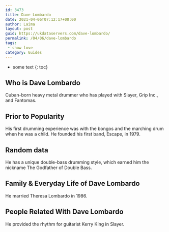```yaml
---
id: 3473
title: Dave Lombardo
date: 2021-04-06T07:12:17+00:00
author: Laima
layout: post
guid: https://ukdataservers.com/dave-lombardo/
permalink: /04/06/dave-lombardo
tags:
 - show love
category: Guides
---
```


* some text
{: toc}


## Who is Dave Lombardo
                  
                  
                  
Cuban-born heavy metal drummer who has played with Slayer, Grip Inc., and Fantomas.
                  
              
            
              
            
                
                
                
## Prior to Popularity
                  
                  
                  
His first drumming experience was with the bongos and the marching drum when he was a child. He founded his first band, Escape, in 1979.
                  
              
            
              
            
                
                
                
## Random data
                  
                  
                  
He has a unique double-bass drumming style, which earned him the nickname The Godfather of Double Bass.
                  
              
            
              
            
                
                
                
## Family & Everyday Life of Dave Lombardo
                  
                  
                  
He married Theresa Lombardo in 1986.
                  
              
            
              
            
                
                
                
## People Related With Dave Lombardo
                  
                  
                  
He provided the rhythm for guitarist Kerry King in Slayer.
                  
              
            
              
            
                
              
            
              
              
            
            
              
            
          
          
          